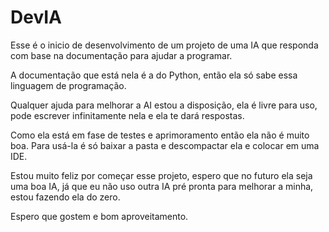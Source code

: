 # DevIA
Esse é o inicio de desenvolvimento de um projeto de uma IA que responda com base na documentação para ajudar a programar.

A documentação que está nela é a do Python, então ela só sabe essa linguagem de programação.

Qualquer ajuda para melhorar a AI estou a disposição, ela é livre para uso, pode escrever infinitamente nela e ela te dará respostas.

Como ela está em fase de testes e aprimoramento então ela não é muito boa.
Para usá-la é só baixar a pasta e descompactar ela e colocar em uma IDE.

Estou muito feliz por começar esse projeto, espero que no futuro ela seja uma boa IA, já que eu não uso outra IA pré pronta para melhorar a minha, estou fazendo ela do zero.

Espero que gostem e bom aproveitamento.
